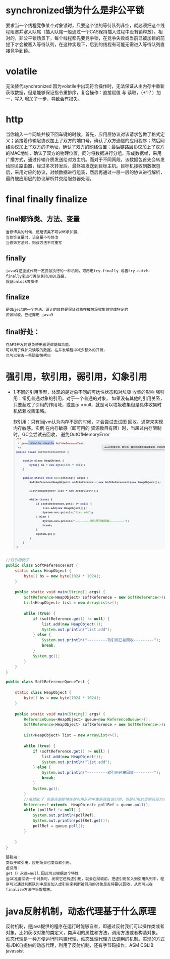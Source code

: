 # synchronized锁为什么是非公平锁
要求当一个线程竞争某个对象锁时，只要这个锁的等待队列非空，就必须把这个线程阻塞并塞入队尾（插入队尾一般通过一个CAS保持插入过程中没有锁释放）。相对的，非公平锁场景下，每个线程都先要竞争锁，在竞争失败或当前已被加锁的前提下才会被塞入等待队列，在这种实现下，后到的线程有可能无需进入等待队列直接竞争到锁。

# volatile
 无法替代synchronized 因为volatile中出现符合操作时，无法保证从主内存中重新获取数据，但是能够保证指令重排序，复合操作：直接赋值 与 读取，（+1？）加一，写入 增加了一步，导致会有损失。

# http
当你输入一个网址并按下回车键的时候，首先，应用层协议对该请求包做了格式定义；紧接着传输层协议加上了双方的端口号，确认了双方通信的应用程序；然后网络协议加上了双方的IP地址，确认了双方的网络位置；最后链路层协议加上了双方的MAC地址，确认了双方的物理位置，同时将数据进行分组，形成数据帧，采用广播方式，通过传输介质发送给对方主机。而对于不同网段，该数据包首先会转发给网关路由器，经过多次转发后，最终被发送到目标主机。目标机接收到数据包后，采用对应的协议，对帧数据进行组装，然后再通过一层一层的协议进行解析，最终被应用层的协议解析并交给服务器处理。

# final finally finalize
## final修饰类、方法、变量
    当修饰类的时候，便是该类不可以继承扩展，
    当修饰变量时，该变量不可修改
    当修饰方法时，则该方法不可重写

## finally 
    java保证重点代码一定要被执行的一种机制，可用用try-finally 或者try-catch-finally来进行类似关闭JDBC连接、
    保证unlock等操作

## finalize
    是Object的一个方法，设计的目的是保证对象在被垃圾收集前完成特定的
    资源回收。已经弃用 java9

## final好处：
    在API开发时避免使用者更改基础功能。
    可以用于保护只读取的数据，在并发编程中减少额外的开销，
    也可以省去一些防御性拷贝

# 强引用，软引用，弱引用，幻象引用
+ 1.不同的引用类型，体现的是对象不同的可达性状态和对垃圾
    收集的影响
    强引用：常见普通对象的引用，对于一个普通的对象，
    如果没有其他的引用关系，只要超过了引用的作用域，或显示
    =null，就是可以垃圾收集但是具体收集时机依赖收集策略。

    软引用：只有当jvm认为内存不足的时候，才会尝试去试图
    回收。通常来实现内存敏感。实例 在内存敏感（即可用的
    资源数目有限）时，当超过内存限制时，GC会尝试去回收，
    避免OutOfMemoryError
![](./res/软引用例子.png)
```java
//软引用例子
public class SoftReferenceTest {
    static class HeapObject {
        byte[] bs = new byte[1024 * 1024];
    }

    public static void main(String[] args) {
        SoftReference<HeapObject> softReference = new SoftReference<>(new HeapObject());
        List<HeapObject> list = new ArrayList<>();

        while (true) {
            if (softReference.get() != null) {
                list.add(new HeapObject());
                System.out.println("list.add");
            } else {
                System.out.println("---------软引用已被回收---------");
                break;
            }
            System.gc();
        }
    }
}
```
```java
public class SoftReferenceQueueTest {

    static class HeapObject {
        byte[] bs = new byte[1024 * 1024];
    }

    public static void main(String[] args) {
        ReferenceQueue<HeapObject> queue=new ReferenceQueue<>();
        SoftReference<HeapObject> softReference = new SoftReference<>(new HeapObject(),queue);

        List<HeapObject> list = new ArrayList<>();

        while (true) {
            if (softReference.get() != null) {
                list.add(new HeapObject());
                System.out.println("list.add");
            } else {
                System.out.println("---------软引用已被回收---------");
                break;
            }
            System.gc();
        }
        //虽然GC了 但是还是能够在软引用队列中重新获取该引用，但是引用的实例已经为null！！
        Reference<? extends  HeapObject> pollRef = queue.poll();
        while (pollRef != null) {
            System.out.println(pollRef);
            System.out.println(pollRef.get());
            pollRef = queue.poll();
        }

    }
}
```
    弱引用：
    类似于软引用，应用场景也类似软引用。
    虚引用：
    get（）永远=null.因此可以根据这个特性
    当GC准备回收一个对象时，发现它还有虚引用，就会在回收前，把虚引用加入到引用队列中，程序可以通过判断队列中是否加入虚引用来判断被引用的对象是否将要GC回收，从而可以在finalize方法中采取措施。

# java反射机制，动态代理基于什么原理
反射机制，是java提供的程序在运行时能够自省，即通过反射我们可以操作类或者对象，比如获取对象的类定义，类声明的属性和方法，调用方法或者构造对象。
动态代理是一种方便运行时构建代理，动态处理代理方法调用的机制。实现的方式有JDK自提供的动态代理，利用了反射机制，还有字节码操作，ASM CGLIB javassist


